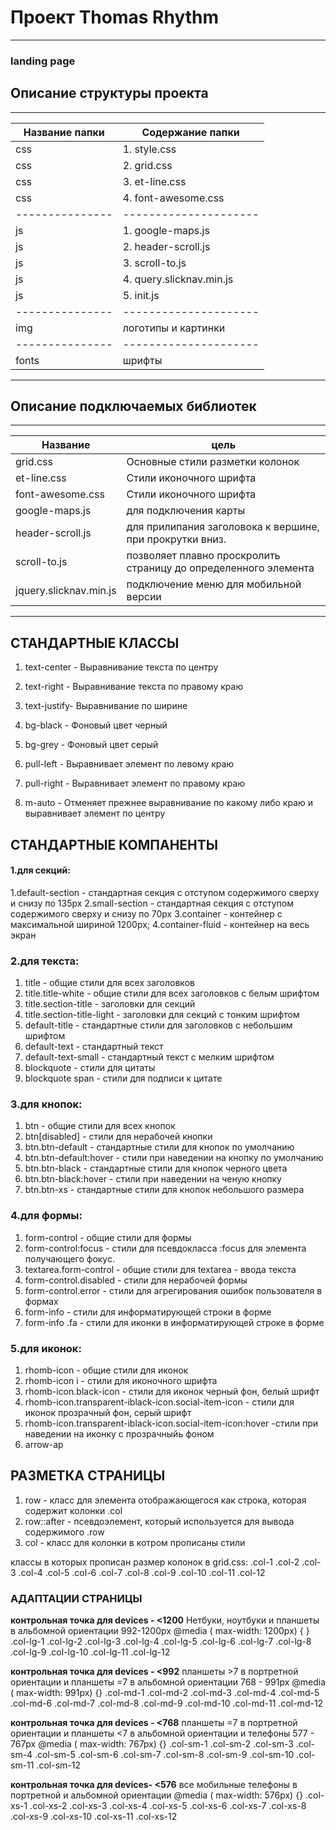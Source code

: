 # Проект Thomas Rhythm

---
### landing page


## **Описание структуры проекта**
------------------------------------
Название папки |Содержание папки
---------------|---------------------
css            |1. style.css
css            |2. grid.css
css            |3. et-line.css
css            |4. font-awesome.css
---------------|---------------------
js             |1. google-maps.js
js             |2. header-scroll.js
js             |3. scroll-to.js
js             |4. query.slicknav.min.js
js             |5. init.js
---------------|---------------------
img            | логотипы и картинки
---------------|---------------------
fonts          |шрифты
-----------------------------------



## **Описание подключаемых библиотек**
-----------------------------------------
Название              | цель
----------------------|----------------------
grid.css              | Основные стили разметки колонок
et-line.css           | Стили иконочного шрифта
font-awesome.css      | Стили иконочного шрифта
google-maps.js        | для подключения карты
header-scroll.js      | для прилипания заголовока к вершине, при прокрутки вниз.
scroll-to.js          | позволяет плавно проскролить страницу до определенного элемента
jquery.slicknav.min.js| подключение меню для мобильной версии
-----------------------------------------------------


##  **СТАНДАРТНЫЕ КЛАССЫ**

1. text-center - Выравнивание текста по центру
2. text-right  - Выравнивание текста по правому краю
3. text-justify- Выравнивание по ширине

4. bg-black -  Фоновый цвет черный
5. bg-grey  -  Фоновый цвет серый

6. pull-left  - Выравнивает элемент по левому краю
7. pull-right - Выравнивает элемент по правому краю
8. m-auto     - Отменяет прежнее выравнивание по какому либо краю и выравнивает элемент по центру


## **СТАНДАРТНЫЕ КОМПАНЕНТЫ**

#### 1.для секций:
1.default-section - стандартная секция с отступом содержимого сверху и снизу по 135px
2.small-section   - стандартная секция с отступом содержимого сверху и снизу по 70px
3.container       - контейнер с максимальной шириной  1200px;
4.container-fluid - контейнер на весь экран

### 2.для текста:
 1. title                     - общие стили для всех заголовков
 2. title.title-white         - общие стили для всех заголовков с белым шрифтом
 3. title.section-title       - заголовки для секций
 4. title.section-title-light - заголовки для секций с тонким шрифтом
 5. default-title             - стандартные стили  для заголовков с небольшим шрифтом
 6. default-text              - стандартный текст
 7. default-text-small        - стандартный текст с мелким шрифтом
 8. blockquote                - стили для цитаты
 9. blockquote span           - стили для подписи к цитате

### 3.для кнопок:
1. btn                        - общие стили для всех кнопок
2. btn[disabled]              - стили для нерабочей кнопки
3. btn.btn-default            - стандартные стили для кнопок по умолчанию
4. btn.btn-default:hover      - стили при наведении  на кнопку по умолчанию
5. btn.btn-black              - стандартные стили для кнопок черного цвета
6. btn.btn-black:hover        - стили при наведении на ченую кнопку
7. btn.btn-xs                 - стандартные стили для кнопок небольшого размера

### 4.для формы:
1. form-control               - общие стили для формы
2. form-control:focus         - стили для псевдокласса :focus  для элемента получающего фокус.
3. textarea.form-control      - общие стили для textarea - ввода текста
4. form-control.disabled      - стили для нерабочей формы
5. form-control.error         - стили для агрегирования ошибок пользователя в формах
6. form-info                  - стили для информатирующей строки в форме
7. form-info .fa              - стили для иконки в информатирующей строке в форме

### 5.для иконок:
1. rhomb-icon                                               - общие стили для иконок
2. rhomb-icon i                                             - стили для иконочного шрифта
3. rhomb-icon.black-icon                                    - стили для иконок черный фон, белый шрифт
4. rhomb-icon.transparent-iblack-icon.social-item-icon      - стили для иконок прозрачный фон, серый шрифт
5. rhomb-icon.transparent-iblack-icon.social-item-icon:hover -стили при наведении на иконку с прозрачныйь фоном
6. arrow-ap

## **РАЗМЕТКА СТРАНИЦЫ**

1. row        - класс для элемента отображающегося как строка, которая содержит колонки .col
2. row::after - псевдоэлемент, который используется для вывода содержимого .row
3. col        - класс для колонки в котром прописаны стили

 классы в которых прописан размер колонок в grid.css:
 .col-1
 .col-2
 .col-3
 .col-4
 .col-5
 .col-6
 .col-7
 .col-8
 .col-9
 .col-10
 .col-11
 .col-12


### **АДАПТАЦИИ СТРАНИЦЫ**

**контрольная точка для devices - <1200**
Нетбуки, ноутбуки  и планшеты в альбомной ориентации 992-1200px
 @media ( max-width: 1200px) { }
.col-lg-1
.col-lg-2
.col-lg-3
.col-lg-4
.col-lg-5
.col-lg-6
.col-lg-7
.col-lg-8
.col-lg-9
.col-lg-10
.col-lg-11
.col-lg-12

**контрольная точка для devices - <992**
планшеты >7 в портретной ориентации и планшеты =7 в альбомной ориентации 768 - 991px
@media ( max-width: 991px) {}
  .col-md-1
  .col-md-2
  .col-md-3
  .col-md-4
  .col-md-5
  .col-md-6
  .col-md-7
  .col-md-8
  .col-md-9
  .col-md-10
  .col-md-11
  .col-md-12

**контрольная точка для devices  - <768**
планшеты =7 в портретной ориентации и планшеты <7 в альбомной ориентации и телефоны  577 - 767px
@media ( max-width: 767px) {}
  .col-sm-1
  .col-sm-2
  .col-sm-3
  .col-sm-4
  .col-sm-5
  .col-sm-6
  .col-sm-7
  .col-sm-8
  .col-sm-9
  .col-sm-10
  .col-sm-11
  .col-sm-12

**контрольная точка для devices- <576**
все мобильные телефоны в портретной и альбомной ориентации
@media ( max-width: 576px) {}
  .col-xs-1
  .col-xs-2
  .col-xs-3
  .col-xs-4
  .col-xs-5
  .col-xs-6
  .col-xs-7
  .col-xs-8
  .col-xs-9
  .col-xs-10
  .col-xs-11
  .col-xs-12



